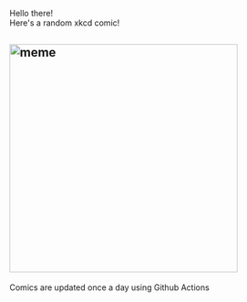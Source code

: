 Hello there! <br>Here's a random xkcd comic!<br>
## <img src="https://imgs.xkcd.com/comics/birth.png" alt="meme" width="400"/><br>
Comics are updated once a day using Github Actions